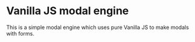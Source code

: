 # Vanilla JS modal engine
This is a simple modal engine which uses pure Vanilla JS to make modals with forms.